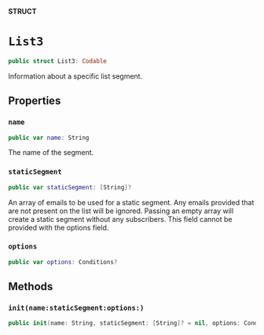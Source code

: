 **STRUCT**

# `List3`

```swift
public struct List3: Codable
```

Information about a specific list segment.

## Properties
### `name`

```swift
public var name: String
```

The name of the segment.

### `staticSegment`

```swift
public var staticSegment: [String]?
```

An array of emails to be used for a static segment. Any emails provided that are not present on the list will be ignored. Passing an empty array will create a static segment without any subscribers. This field cannot be provided with the options field.

### `options`

```swift
public var options: Conditions?
```

## Methods
### `init(name:staticSegment:options:)`

```swift
public init(name: String, staticSegment: [String]? = nil, options: Conditions? = nil)
```

